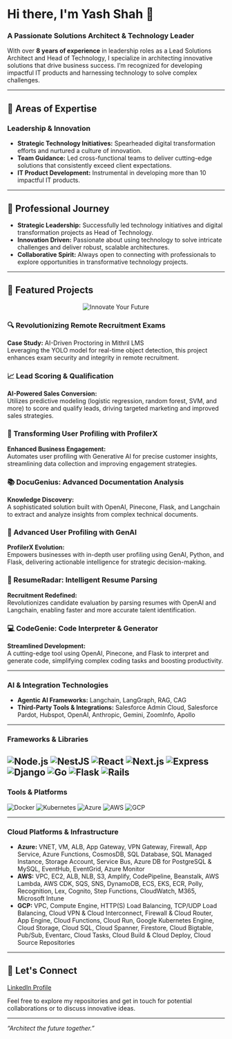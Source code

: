 # Hi there, I'm Yash Shah 👋

### A Passionate Solutions Architect & Technology Leader

With over **8 years of experience** in leadership roles as a Lead Solutions Architect and Head of Technology, I specialize in architecting innovative solutions that drive business success. I’m recognized for developing impactful IT products and harnessing technology to solve complex challenges.

---

## 🚀 Areas of Expertise

### Leadership & Innovation
- **Strategic Technology Initiatives:** Spearheaded digital transformation efforts and nurtured a culture of innovation.
- **Team Guidance:** Led cross-functional teams to deliver cutting-edge solutions that consistently exceed client expectations.
- **IT Product Development:** Instrumental in developing more than 10 impactful IT products.

---

## 💼 Professional Journey

- **Strategic Leadership:** Successfully led technology initiatives and digital transformation projects as Head of Technology.
- **Innovation Driven:** Passionate about using technology to solve intricate challenges and deliver robust, scalable architectures.
- **Collaborative Spirit:** Always open to connecting with professionals to explore opportunities in transformative technology projects.

---
## 🚀 Featured Projects

<div align="center">
  <img src="https://img.shields.io/badge/Innovate-YourFuture-blueviolet?style=for-the-badge" alt="Innovate Your Future" />
</div>

### 🔍 Revolutionizing Remote Recruitment Exams
**Case Study:** AI-Driven Proctoring in Mithril LMS  
Leveraging the YOLO model for real-time object detection, this project enhances exam security and integrity in remote recruitment.


### 📈 Lead Scoring & Qualification
**AI-Powered Sales Conversion:**  
Utilizes predictive modeling (logistic regression, random forest, SVM, and more) to score and qualify leads, driving targeted marketing and improved sales strategies.


### 👥 Transforming User Profiling with ProfilerX
**Enhanced Business Engagement:**  
Automates user profiling with Generative AI for precise customer insights, streamlining data collection and improving engagement strategies.


### 📚 DocuGenius: Advanced Documentation Analysis
**Knowledge Discovery:**  
A sophisticated solution built with OpenAI, Pinecone, Flask, and Langchain to extract and analyze insights from complex technical documents.


### 🤖 Advanced User Profiling with GenAI
**ProfilerX Evolution:**  
Empowers businesses with in-depth user profiling using GenAI, Python, and Flask, delivering actionable intelligence for strategic decision-making.


### 📝 ResumeRadar: Intelligent Resume Parsing
**Recruitment Redefined:**  
Revolutionizes candidate evaluation by parsing resumes with OpenAI and Langchain, enabling faster and more accurate talent identification.


### 💻 CodeGenie: Code Interpreter & Generator
**Streamlined Development:**  
A cutting-edge tool using OpenAI, Pinecone, and Flask to interpret and generate code, simplifying complex coding tasks and boosting productivity.

---
### AI & Integration Technologies
- **Agentic AI Frameworks:** Langchain, LangGraph, RAG, CAG
- **Third-Party Tools & Integrations:** Salesforce Admin Cloud, Salesforce Pardot, Hubspot, OpenAI, Anthropic, Gemini, ZoomInfo, Apollo
---
### Frameworks & Libraries
![Node.js](https://img.shields.io/badge/Node.js-339933?style=for-the-badge&logo=nodedotjs&logoColor=white)
![NestJS](https://img.shields.io/badge/NestJS-E0234E?style=for-the-badge&logo=nestjs&logoColor=white)
![React](https://img.shields.io/badge/React-61DAFB?style=for-the-badge&logo=react&logoColor=black)
![Next.js](https://img.shields.io/badge/Next.js-000000?style=for-the-badge&logo=next.js&logoColor=white)
![Express](https://img.shields.io/badge/Express-000000?style=for-the-badge&logo=express&logoColor=white)
![Django](https://img.shields.io/badge/Django-092E20?style=for-the-badge&logo=django&logoColor=white)
![Go](https://img.shields.io/badge/Go-00ADD8?style=for-the-badge&logo=go&logoColor=white)
![Flask](https://img.shields.io/badge/Flask-000000?style=for-the-badge&logo=flask&logoColor=white)
![Rails](https://img.shields.io/badge/Rails-CC0000?style=for-the-badge&logo=ruby-on-rails&logoColor=white)
---
### Tools & Platforms
![Docker](https://img.shields.io/badge/Docker-2496ED?style=for-the-badge&logo=docker&logoColor=white)
![Kubernetes](https://img.shields.io/badge/Kubernetes-326CE5?style=for-the-badge&logo=kubernetes&logoColor=white)
![Azure](https://img.shields.io/badge/Microsoft_Azure-0089D6?style=for-the-badge&logo=microsoft-azure&logoColor=white)
![AWS](https://img.shields.io/badge/AWS-232F3E?style=for-the-badge&logo=amazon-aws&logoColor=white)
![GCP](https://img.shields.io/badge/Google_Cloud-4285F4?style=for-the-badge&logo=google-cloud&logoColor=white)
<!-- ![Git](https://img.shields.io/badge/Git-F05032?style=for-the-badge&logo=git&logoColor=white) -->
<!-- ![GitHub](https://img.shields.io/badge/GitHub-181717?style=for-the-badge&logo=github&logoColor=white) -->
---
### Cloud Platforms & Infrastructure
- **Azure:** VNET, VM, ALB, App Gateway, VPN Gateway, Firewall, App Service, Azure Functions, CosmosDB, SQL Database, SQL Managed Instance, Storage Account, Service Bus, Azure DB for PostgreSQL & MySQL, EventHub, EventGrid, Azure Monitor
- **AWS:** VPC, EC2, ALB, NLB, S3, Amplify, CodePipeline, Beanstalk, AWS Lambda, AWS CDK, SQS, SNS, DynamoDB, ECS, EKS, ECR, Polly, Recognition, Lex, Cognito, Step Functions, CloudWatch, M365, Microsoft Intune
- **GCP:** VPC, Compute Engine, HTTP(S) Load Balancing, TCP/UDP Load Balancing, Cloud VPN & Cloud Interconnect, Firewall & Cloud Router, App Engine, Cloud Functions, Cloud Run, Google Kubernetes Engine, Cloud Storage, Cloud SQL, Cloud Spanner, Firestore, Cloud Bigtable, Pub/Sub, Eventarc, Cloud Tasks, Cloud Build & Cloud Deploy, Cloud Source Repositories

---

## 🤝 Let's Connect

[LinkedIn Profile](https://www.linkedin.com/in/yash-shah-0a66615a/)

Feel free to explore my repositories and get in touch for potential collaborations or to discuss innovative ideas.

---

*“Architect the future together.”*
